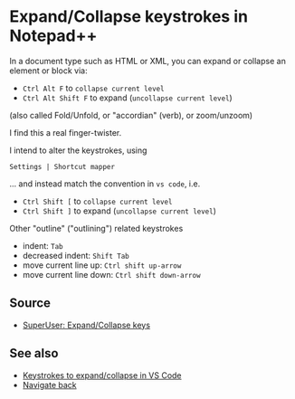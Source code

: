 # Expand/Collapse keystrokes in Notepad++In a document type such as HTML or XML, you can expand or collapse an element or block via:- `Ctrl Alt F` to `collapse current level`- `Ctrl Alt Shift F` to expand (`uncollapse current level`)(also called Fold/Unfold, or "accordian" (verb), or zoom/unzoom)I find this a real finger-twister.I intend to alter the keystrokes, using	Settings | Shortcut mapper... and instead match the convention in `vs code`, i.e.- `Ctrl Shift [`  to `collapse current level`- `Ctrl Shift ]`  to expand (`uncollapse current level`)Other "outline" ("outlining") related keystrokes- indent: `Tab`- decreased indent: `Shift Tab`- move current line up: `Ctrl shift up-arrow`- move current line down: `Ctrl shift down-arrow`## Source* [SuperUser: Expand/Collapse keys](https://superuser.com/questions/647097/notepad-expand-collapse-block-with-keyboard)## See also* [Keystrokes to expand/collapse in VS Code](../vs_code/keystrokes_expand_collapse.md)* [Navigate back](navigate_back.md)